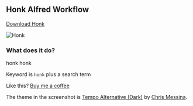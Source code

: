 ## Honk Alfred Workflow

[Download Honk](https://github.com/rknightuk/alfred-workflows/raw/main/workflows/findmoji/findmoji.alfredworkflow)

![Honk](src/screenshot.png)

### What does it do?

honk honk

Keyword is `honk` plus a search term

Like this? [Buy me a coffee](https://www.buymeacoffee.com/rknightuk)

The theme in the screenshot is [Tempo Alternative (Dark)](https://github.com/chrismessina/alfred-theme-tempo#tempo-alternative-dark) by [Chris Messina](https://github.com/chrismessina).

